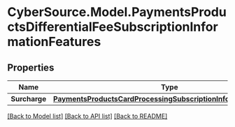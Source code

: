 # CyberSource.Model.PaymentsProductsDifferentialFeeSubscriptionInformationFeatures
## Properties

Name | Type | Description | Notes
------------ | ------------- | ------------- | -------------
**Surcharge** | [**PaymentsProductsCardProcessingSubscriptionInformationFeatures**](PaymentsProductsCardProcessingSubscriptionInformationFeatures.md) |  | [optional] 

[[Back to Model list]](../README.md#documentation-for-models) [[Back to API list]](../README.md#documentation-for-api-endpoints) [[Back to README]](../README.md)

